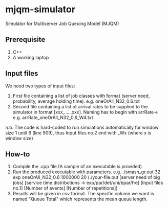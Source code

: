 # mjqm-simulator
Simulator for Multiserver Job Queuing Model (MJQM)

## Prerequisite
1. C++
2. A working laptop

## Input files
We need two types of input files:
1. First file containing a list of job classes with format (server need, probability, average holding time). e.g. oneOrAll_N32_0.6.txt
2. Second file containing a list of arrival rates to be supplied to the simulator in format [xxx,.....,xxx]. Naming has to begin with arrRate-> e.g. arrRate_oneOrAll_N32_0.6_W4.txt

n.b. The code is hard-coded to run simulations automatically for window size 1 until 6 (line 909), thus Input files no.2 end with _Wx (where x is window size)

## How-to
1. Compile the .cpp file (A sample of an executable is provided)
2. Run the produced executable with parameters. e.g. ./smash_gr.out 32 exp oneOrAll_N32_0.6 1000000 20 (./your-file.out [server need of big jobs] [service time distributions -> exp/par/det/uni/bpar/fre] [Input files no.1] [Number of events] [Number of repetitions])
3. Results will be given in csv format. The specific column we want is named "Queue Total" which represents the mean queue length.
